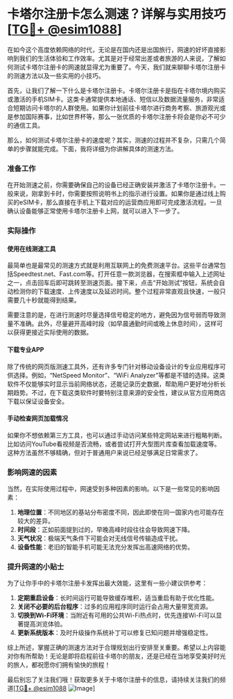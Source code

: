 # 卡塔尔注册卡怎么测速？详解与实用技巧[[TG💪+ @esim1088](https://t.me/s/esim1088)]

在如今这个高度依赖网络的时代，无论是在国内还是出国旅行，网速的好坏直接影响到我们的生活体验和工作效率。尤其是对于经常出差或者旅游的人来说，了解如何测试卡塔尔注册卡的网速就显得尤为重要了。今天，我们就来聊聊卡塔尔注册卡的测速方法以及一些实用的小技巧。

首先，让我们了解一下什么是卡塔尔注册卡。卡塔尔注册卡是指在卡塔尔境内购买或激活的手机SIM卡。这类卡通常提供本地通话、短信以及数据流量服务，非常适合短期访问卡塔尔的人群使用。如果你计划前往卡塔尔进行商务考察、旅游观光或是参加国际赛事，比如世界杯等，那么一张优质的卡塔尔注册卡将会是你必不可少的通信工具。

那么，如何测试卡塔尔注册卡的速度呢？其实，测速的过程并不复杂，只需几个简单的步骤就能完成。下面，我将详细为你讲解具体的测速方法。

### 准备工作

在开始测速之前，你需要确保自己的设备已经正确安装并激活了卡塔尔注册卡。一般来说，刚拿到卡时，你需要按照说明书上的指示进行设置。如果你是通过线上购买的eSIM卡，那么直接在手机上下载对应的运营商应用即可完成激活流程。一旦确认设备能够正常使用卡塔尔注册卡上网，就可以进入下一步了。

### 实际操作

#### 使用在线测速工具

最简单也是最常见的测速方式就是利用互联网上的免费测速平台。这些平台通常包括Speedtest.net、Fast.com等。打开任意一款浏览器，在搜索框中输入上述网址之一，点击回车后即可跳转至测速页面。接下来，点击“开始测试”按钮，系统会自动检测你的下载速度、上传速度以及延迟时间。整个过程非常直观且快速，一般只需要几十秒就能得到结果。

需要注意的是，在进行测速时尽量选择信号稳定的地方，避免因为信号弱而导致测量不准确。此外，尽量避开高峰时段（如早晨通勤时间或晚上休息时间），这样可以获得更接近实际使用的数据。

#### 下载专业APP

除了传统的网页版测速工具外，还有许多专门针对移动设备设计的专业应用程序可供选择。例如，“NetSpeed Monitor”、“WiFi Analyzer”等都是不错的选择。这类软件不仅能够实时显示当前网络状态，还能记录历史数据，帮助用户更好地分析长期趋势。不过，在下载这类软件时要特别注意来源的安全性，建议从官方应用商店下载以保证设备安全。

#### 手动检查网页加载情况

如果你不想依赖第三方工具，也可以通过手动访问某些特定网站来进行粗略判断。比如访问YouTube看视频是否流畅，或者尝试打开大型图片库查看加载速度等。这种方法虽然不够精确，但对于普通用户来说已经足够满足日常需求了。

### 影响网速的因素

当然，在实际使用过程中，网速受到多种因素的影响。以下是一些常见的影响因素：

1. **地理位置**：不同地区的基站分布密度不同，因此即使在同一国家内也可能存在较大的差异。
2. **时间段**：正如前面提到过的，早晚高峰时段往往会导致网速下降。
3. **天气状况**：极端天气条件下可能会对无线信号传输造成干扰。
4. **设备性能**：老旧的智能手机可能无法充分发挥出高速网络的优势。

### 提升网速的小贴士

为了让你手中的卡塔尔注册卡发挥出最大效能，这里有一些小建议供参考：

1. **定期重启设备**：长时间运行可能导致缓存堆积，适当重启有助于优化性能。
2. **关闭不必要的后台程序**：过多的应用程序同时运行会占用大量带宽资源。
3. **切换到Wi-Fi环境**：当附近有可用的公共Wi-Fi热点时，优先连接Wi-Fi可以显著提高浏览体验。
4. **更新系统版本**：及时升级操作系统补丁可以修复已知问题并增强稳定性。

综上所述，掌握正确的测速方法对于合理规划出行安排至关重要。希望以上内容能对你有所帮助！无论是即将启程前往卡塔尔的朋友，还是已经在当地享受美好时光的旅人，都祝愿你们拥有愉快的旅程！

最后别忘了关注我们哦！获取更多关于卡塔尔注册卡的信息，请持续关注我们的频道[[TG💪+ @esim1088](https://t.me/s/esim1088) ![Image](https://i.postimg.cc/4NQfJmqS/Snipaste-2025-05-13-00-14-12.png)]